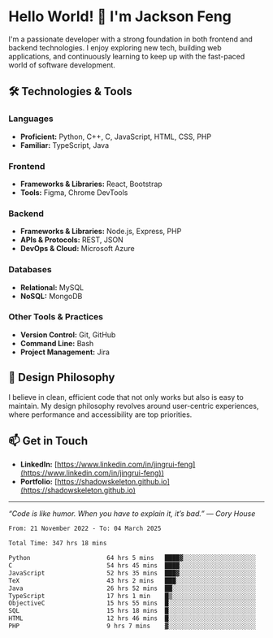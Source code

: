 # Hello World! 👋 I'm Jackson Feng

I'm a passionate developer with a strong foundation in both frontend and backend technologies. I enjoy exploring new tech, building web applications, and continuously learning to keep up with the fast-paced world of software development.

## 🛠 Technologies & Tools

### Languages
- **Proficient:** Python, C++, C, JavaScript, HTML, CSS, PHP
- **Familiar:** TypeScript, Java

### Frontend
- **Frameworks & Libraries:** React, Bootstrap
- **Tools:** Figma, Chrome DevTools

### Backend
- **Frameworks & Libraries:** Node.js, Express, PHP
- **APIs & Protocols:** REST, JSON
- **DevOps & Cloud:** Microsoft Azure

### Databases
- **Relational:** MySQL
- **NoSQL:** MongoDB

### Other Tools & Practices
- **Version Control:** Git, GitHub
- **Command Line:** Bash
- **Project Management:** Jira


## 🎨 Design Philosophy

I believe in clean, efficient code that not only works but also is easy to maintain. My design philosophy revolves around user-centric experiences, where performance and accessibility are top priorities.

## 📫 Get in Touch

- **LinkedIn:** [https://www.linkedin.com/in/jingrui-feng](https://www.linkedin.com/in/jingrui-feng))
- **Portfolio:** [https://shadowskeleton.github.io](https://shadowskeleton.github.io)

---

*“Code is like humor. When you have to explain it, it’s bad.” — Cory House*



<!--START_SECTION:waka-->

```txt
From: 21 November 2022 - To: 04 March 2025

Total Time: 347 hrs 18 mins

Python                     64 hrs 5 mins   ████▓░░░░░░░░░░░░░░░░░░░░   18.45 %
C                          54 hrs 45 mins  ████░░░░░░░░░░░░░░░░░░░░░   15.77 %
JavaScript                 52 hrs 35 mins  ███▓░░░░░░░░░░░░░░░░░░░░░   15.14 %
TeX                        43 hrs 2 mins   ███░░░░░░░░░░░░░░░░░░░░░░   12.39 %
Java                       26 hrs 52 mins  ██░░░░░░░░░░░░░░░░░░░░░░░   07.74 %
TypeScript                 17 hrs 1 min    █▒░░░░░░░░░░░░░░░░░░░░░░░   04.90 %
ObjectiveC                 15 hrs 55 mins  █░░░░░░░░░░░░░░░░░░░░░░░░   04.59 %
SQL                        15 hrs 18 mins  █░░░░░░░░░░░░░░░░░░░░░░░░   04.41 %
HTML                       12 hrs 46 mins  █░░░░░░░░░░░░░░░░░░░░░░░░   03.68 %
PHP                        9 hrs 7 mins    ▓░░░░░░░░░░░░░░░░░░░░░░░░   02.63 %
```

<!--END_SECTION:waka-->


